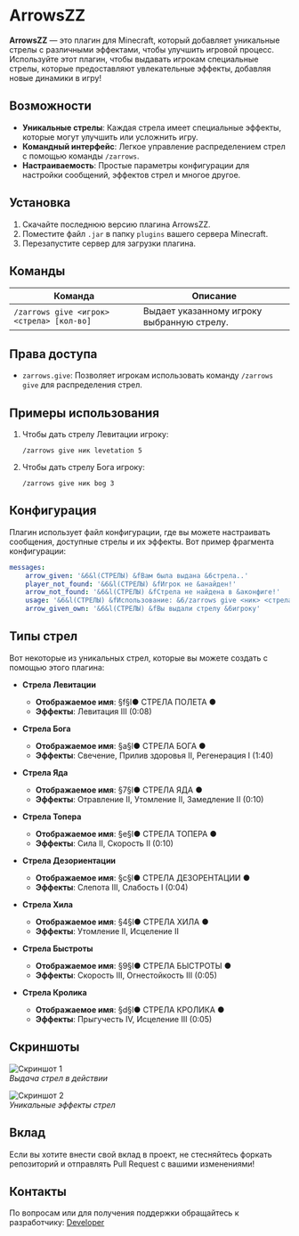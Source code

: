 # ArrowsZZ

**ArrowsZZ** — это плагин для Minecraft, который добавляет уникальные стрелы с различными эффектами, чтобы улучшить игровой процесс. Используйте этот плагин, чтобы выдавать игрокам специальные стрелы, которые предоставляют увлекательные эффекты, добавляя новые динамики в игру!

## Возможности

-   **Уникальные стрелы**: Каждая стрела имеет специальные эффекты, которые могут улучшить или усложнить игру.
-   **Командный интерфейс**: Легкое управление распределением стрел с помощью команды `/zarrows`.
-   **Настраиваемость**: Простые параметры конфигурации для настройки сообщений, эффектов стрел и многое другое.

## Установка

1. Скачайте последнюю версию плагина ArrowsZZ.
2. Поместите файл `.jar` в папку `plugins` вашего сервера Minecraft.
3. Перезапустите сервер для загрузки плагина.

## Команды

| Команда                                   | Описание                                   |
| ----------------------------------------- | ------------------------------------------ |
| `/zarrows give <игрок> <стрела> [кол-во]` | Выдает указанному игроку выбранную стрелу. |

## Права доступа

-   `zarrows.give`: Позволяет игрокам использовать команду `/zarrows give` для распределения стрел.

## Примеры использования

1. Чтобы дать стрелу Левитации игроку:

    ```
    /zarrows give ник levetation 5
    ```

2. Чтобы дать стрелу Бога игроку:
    ```
    /zarrows give ник bog 3
    ```

## Конфигурация

Плагин использует файл конфигурации, где вы можете настраивать сообщения, доступные стрелы и их эффекты. Вот пример фрагмента конфигурации:

```yaml
messages:
    arrow_given: '&6&l(CТРЕЛЫ) &fВам была выдана &6стрела..'
    player_not_found: '&6&l(CТРЕЛЫ) &fИгрок не &aнайден!'
    arrow_not_found: '&6&l(CТРЕЛЫ) &fСтрела не найдена в &aконфиге!'
    usage: '&6&l(CТРЕЛЫ) &fИспользование: &6/zarrows give <ник> <стрела> <кол-во>'
    arrow_given_own: '&6&l(CТРЕЛЫ) &fВы выдали стрелу &6игроку'
```

## Типы стрел

Вот некоторые из уникальных стрел, которые вы можете создать с помощью этого плагина:

-   **Стрела Левитации**
    -   **Отображаемое имя**: §f§l● СТРЕЛА ПОЛЕТА ●
    -   **Эффекты**: Левитация III (0:08)
-   **Стрела Бога**

    -   **Отображаемое имя**: §a§l● СТРЕЛА БОГА ●
    -   **Эффекты**: Свечение, Прилив здоровья II, Регенерация I (1:40)

-   **Стрела Яда**

    -   **Отображаемое имя**: §7§l● СТРЕЛА ЯДА ●
    -   **Эффекты**: Отравление II, Утомление II, Замедление II (0:10)

-   **Стрела Топера**

    -   **Отображаемое имя**: §e§l● СТРЕЛА ТОПЕРА ●
    -   **Эффекты**: Сила II, Скорость II (0:10)

-   **Стрела Дезориентации**

    -   **Отображаемое имя**: §c§l● СТРЕЛА ДЕЗОРЕНТАЦИИ ●
    -   **Эффекты**: Слепота III, Слабость I (0:04)

-   **Стрела Хила**

    -   **Отображаемое имя**: §4§l● СТРЕЛА ХИЛА ●
    -   **Эффекты**: Утомление II, Исцеление II

-   **Стрела Быстроты**

    -   **Отображаемое имя**: §9§l● СТРЕЛА БЫСТРОТЫ ●
    -   **Эффекты**: Скорость III, Огнестойкость III (0:05)

-   **Стрела Кролика**
    -   **Отображаемое имя**: §d§l● СТРЕЛА КРОЛИКА ●
    -   **Эффекты**: Прыгучесть IV, Исцеление III (0:05)

## Скриншоты

![Скриншот 1](link_to_screenshot_1)  
_Выдача стрел в действии_

![Скриншот 2](link_to_screenshot_2)  
_Уникальные эффекты стрел_

## Вклад

Если вы хотите внести свой вклад в проект, не стесняйтесь форкать репозиторий и отправлять Pull Request с вашими изменениями!

## Контакты

По вопросам или для получения поддержки обращайтесь к разработчику: [Developer](https://t.me/zzrtk)
